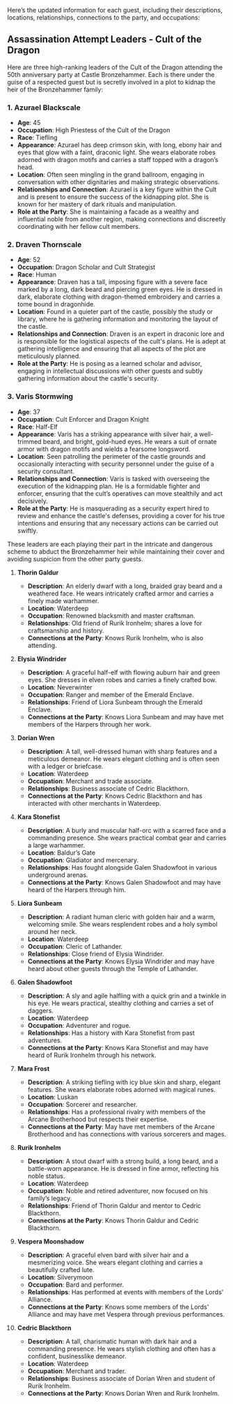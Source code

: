 Here’s the updated information for each guest, including their descriptions, locations, relationships, connections to the party, and occupations:

## Assassination Attempt Leaders - Cult of the Dragon

Here are three high-ranking leaders of the Cult of the Dragon attending the 50th anniversary party at Castle Bronzehammer. Each is there under the guise of a respected guest but is secretly involved in a plot to kidnap the heir of the Bronzehammer family:

### 1. **Azurael Blackscale**
- **Age**: 45
- **Occupation**: High Priestess of the Cult of the Dragon
- **Race**: Tiefling
- **Appearance**: Azurael has deep crimson skin, with long, ebony hair and eyes that glow with a faint, draconic light. She wears elaborate robes adorned with dragon motifs and carries a staff topped with a dragon’s head.
- **Location**: Often seen mingling in the grand ballroom, engaging in conversation with other dignitaries and making strategic observations.
- **Relationships and Connection**: Azurael is a key figure within the Cult and is present to ensure the success of the kidnapping plot. She is known for her mastery of dark rituals and manipulation.
- **Role at the Party**: She is maintaining a facade as a wealthy and influential noble from another region, making connections and discreetly coordinating with her fellow cult members.

### 2. **Draven Thornscale**
- **Age**: 52
- **Occupation**: Dragon Scholar and Cult Strategist
- **Race**: Human
- **Appearance**: Draven has a tall, imposing figure with a severe face marked by a long, dark beard and piercing green eyes. He is dressed in dark, elaborate clothing with dragon-themed embroidery and carries a tome bound in dragonhide.
- **Location**: Found in a quieter part of the castle, possibly the study or library, where he is gathering information and monitoring the layout of the castle.
- **Relationships and Connection**: Draven is an expert in draconic lore and is responsible for the logistical aspects of the cult's plans. He is adept at gathering intelligence and ensuring that all aspects of the plot are meticulously planned.
- **Role at the Party**: He is posing as a learned scholar and advisor, engaging in intellectual discussions with other guests and subtly gathering information about the castle's security.

### 3. **Varis Stormwing**
- **Age**: 37
- **Occupation**: Cult Enforcer and Dragon Knight
- **Race**: Half-Elf
- **Appearance**: Varis has a striking appearance with silver hair, a well-trimmed beard, and bright, gold-hued eyes. He wears a suit of ornate armor with dragon motifs and wields a fearsome longsword.
- **Location**: Seen patrolling the perimeter of the castle grounds and occasionally interacting with security personnel under the guise of a security consultant.
- **Relationships and Connection**: Varis is tasked with overseeing the execution of the kidnapping plan. He is a formidable fighter and enforcer, ensuring that the cult’s operatives can move stealthily and act decisively.
- **Role at the Party**: He is masquerading as a security expert hired to review and enhance the castle's defenses, providing a cover for his true intentions and ensuring that any necessary actions can be carried out swiftly.

These leaders are each playing their part in the intricate and dangerous scheme to abduct the Bronzehammer heir while maintaining their cover and avoiding suspicion from the other party guests.



1. **Thorin Galdur**
   - **Description**: An elderly dwarf with a long, braided gray beard and a weathered face. He wears intricately crafted armor and carries a finely made warhammer.
   - **Location**: Waterdeep
   - **Occupation**: Renowned blacksmith and master craftsman.
   - **Relationships**: Old friend of Rurik Ironhelm; shares a love for craftsmanship and history.
   - **Connections at the Party**: Knows Rurik Ironhelm, who is also attending.

2. **Elysia Windrider**
   - **Description**: A graceful half-elf with flowing auburn hair and green eyes. She dresses in elven robes and carries a finely crafted bow.
   - **Location**: Neverwinter
   - **Occupation**: Ranger and member of the Emerald Enclave.
   - **Relationships**: Friend of Liora Sunbeam through the Emerald Enclave.
   - **Connections at the Party**: Knows Liora Sunbeam and may have met members of the Harpers through her work.

3. **Dorian Wren**
   - **Description**: A tall, well-dressed human with sharp features and a meticulous demeanor. He wears elegant clothing and is often seen with a ledger or briefcase.
   - **Location**: Waterdeep
   - **Occupation**: Merchant and trade associate.
   - **Relationships**: Business associate of Cedric Blackthorn.
   - **Connections at the Party**: Knows Cedric Blackthorn and has interacted with other merchants in Waterdeep.

4. **Kara Stonefist**
   - **Description**: A burly and muscular half-orc with a scarred face and a commanding presence. She wears practical combat gear and carries a large warhammer.
   - **Location**: Baldur’s Gate
   - **Occupation**: Gladiator and mercenary.
   - **Relationships**: Has fought alongside Galen Shadowfoot in various underground arenas.
   - **Connections at the Party**: Knows Galen Shadowfoot and may have heard of the Harpers through him.

5. **Liora Sunbeam**
   - **Description**: A radiant human cleric with golden hair and a warm, welcoming smile. She wears resplendent robes and a holy symbol around her neck.
   - **Location**: Waterdeep
   - **Occupation**: Cleric of Lathander.
   - **Relationships**: Close friend of Elysia Windrider.
   - **Connections at the Party**: Knows Elysia Windrider and may have heard about other guests through the Temple of Lathander.

6. **Galen Shadowfoot**
   - **Description**: A sly and agile halfling with a quick grin and a twinkle in his eye. He wears practical, stealthy clothing and carries a set of daggers.
   - **Location**: Waterdeep
   - **Occupation**: Adventurer and rogue.
   - **Relationships**: Has a history with Kara Stonefist from past adventures.
   - **Connections at the Party**: Knows Kara Stonefist and may have heard of Rurik Ironhelm through his network.

7. **Mara Frost**
   - **Description**: A striking tiefling with icy blue skin and sharp, elegant features. She wears elaborate robes adorned with magical runes.
   - **Location**: Luskan
   - **Occupation**: Sorcerer and researcher.
   - **Relationships**: Has a professional rivalry with members of the Arcane Brotherhood but respects their expertise.
   - **Connections at the Party**: May have met members of the Arcane Brotherhood and has connections with various sorcerers and mages.

8. **Rurik Ironhelm**
   - **Description**: A stout dwarf with a strong build, a long beard, and a battle-worn appearance. He is dressed in fine armor, reflecting his noble status.
   - **Location**: Waterdeep
   - **Occupation**: Noble and retired adventurer, now focused on his family’s legacy.
   - **Relationships**: Friend of Thorin Galdur and mentor to Cedric Blackthorn.
   - **Connections at the Party**: Knows Thorin Galdur and Cedric Blackthorn.

9. **Vespera Moonshadow**
   - **Description**: A graceful elven bard with silver hair and a mesmerizing voice. She wears elegant clothing and carries a beautifully crafted lute.
   - **Location**: Silverymoon
   - **Occupation**: Bard and performer.
   - **Relationships**: Has performed at events with members of the Lords' Alliance.
   - **Connections at the Party**: Knows some members of the Lords' Alliance and may have met Vespera through previous performances.

10. **Cedric Blackthorn**
    - **Description**: A tall, charismatic human with dark hair and a commanding presence. He wears stylish clothing and often has a confident, businesslike demeanor.
    - **Location**: Waterdeep
    - **Occupation**: Merchant and trader.
    - **Relationships**: Business associate of Dorian Wren and student of Rurik Ironhelm.
    - **Connections at the Party**: Knows Dorian Wren and Rurik Ironhelm.